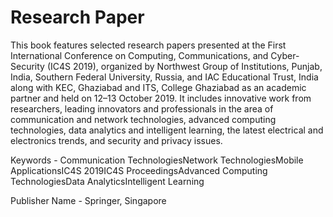 # Research Paper

This book features selected research papers presented at the First International Conference on Computing, Communications, and Cyber-Security (IC4S 2019), organized by Northwest Group of Institutions, Punjab, India, Southern Federal University, Russia, and IAC Educational Trust, India along with KEC, Ghaziabad and ITS, College Ghaziabad as an academic partner and held on 12–13 October 2019. It includes innovative work from researchers, leading innovators and professionals in the area of communication and network technologies, advanced computing technologies, data analytics and intelligent learning, the latest electrical and electronics trends, and security and privacy issues.

Keywords - 
Communication TechnologiesNetwork TechnologiesMobile ApplicationsIC4S 2019IC4S ProceedingsAdvanced Computing TechnologiesData AnalyticsIntelligent Learning

Publisher Name - 
Springer, Singapore
